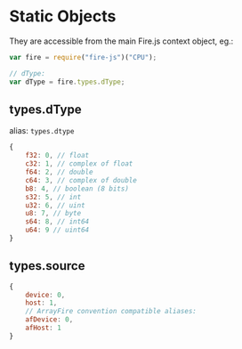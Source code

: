 # Static Objects

They are accessible from the main Fire.js context object, eg.:

```js
var fire = require("fire-js")("CPU");

// dType:
var dType = fire.types.dType;
```

## types.dType

alias: `types.dtype`

```js
{
    f32: 0, // float
    c32: 1, // complex of float
    f64: 2, // double
    c64: 3, // complex of double
    b8: 4, // boolean (8 bits)
    s32: 5, // int
    u32: 6, // uint
    u8: 7, // byte
    s64: 8, // int64    
    u64: 9 // uint64
}
```

## types.source

```js
{
    device: 0,
    host: 1,
    // ArrayFire convention compatible aliases:
    afDevice: 0,  
    afHost: 1
}
```